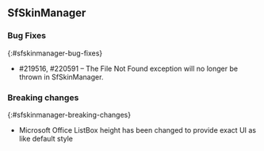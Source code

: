 ## SfSkinManager

### Bug Fixes
{:#sfskinmanager-bug-fixes}

* #219516, #220591 – The File Not Found exception will no longer be thrown in SfSkinManager. 

### Breaking changes
{:#sfskinmanager-breaking-changes}

* Microsoft Office ListBox height has been changed to provide exact UI as like default style